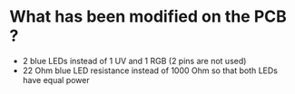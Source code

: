# What has been modified on the PCB ?

- 2 blue LEDs instead of 1 UV and 1 RGB (2 pins are not used)
- 22 Ohm blue LED resistance instead of 1000 Ohm so that both LEDs have equal power
